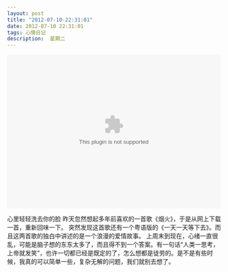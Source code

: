 ```yaml
---
layout: post
title: "2012-07-10-22:31:01"
date: 2012-07-10 22:31:01
tags: 心情日记
description:  星期二
---
```


<embed src = "http://www.tudou.com/v/-pF3FLH4www/&resourceId=0_05_05_99&bid=05/v.swf" autostart = "true" width = "500" height = "360">


心里轻轻洗去你的脸 
昨天忽然想起多年前喜欢的一首歌《烟火》，于是从网上下载一首，重新回味一下。
突然发现这首歌还有一个粤语版的《一天一天等下去》。而且这两首歌的独白中讲述的是一个浪漫的爱情故事。
上周末到现在，心绪一直很乱，可能是脑子想的东东太多了，而且得不到一个答案。有一句话“人类一思考，上帝就发笑”，也许一切都已经是既定的了，怎么想都是徒劳的。是不是有些时候，我真的可以简单一些，复杂无解的问题，我们就别去想了。

